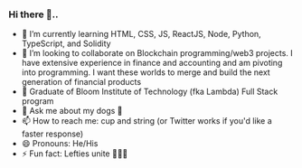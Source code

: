 ### Hi there 👋..


- 🌱 I’m currently learning HTML, CSS, JS, ReactJS, Node, Python, TypeScript, and Solidity
- 👯 I’m looking to collaborate on Blockchain programming/web3 projects. I have extensive experience in finance and accounting and am pivoting into programming. I want these worlds to merge and build the next generation of financial products
- 🔭 Graduate of Bloom Institute of Technology (fka Lambda) Full Stack program
- 💬 Ask me about my dogs 🐶
- 📫 How to reach me: cup and string (or Twitter works if you'd like a faster response)
- 😄 Pronouns: He/His
- ⚡ Fun fact: Lefties unite 💁🏻‍♂️

<!--
**Jmz0127/Jmz0127** is a ✨ _special_ ✨ repository because its `README.md` (this file) appears on your GitHub profile.

Here are some ideas to get you started:

- 🔭 I’m currently working on ...
- 🌱 I’m currently learning ...
- 👯 I’m looking to collaborate on ...
- 🤔 I’m looking for help with ...
- 💬 Ask me about ...
- 📫 How to reach me: ...
- 😄 Pronouns: ...
- ⚡ Fun fact: ...
-->
